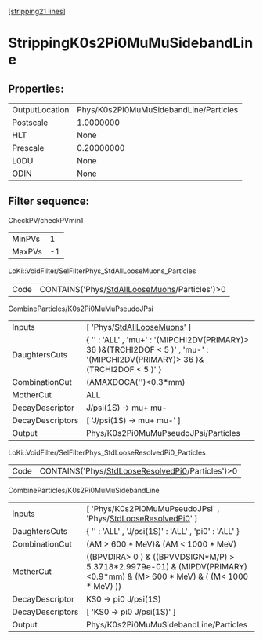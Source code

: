 [[stripping21 lines]](./stripping21-index)

# StrippingK0s2Pi0MuMuSidebandLine

## Properties:

|                |                                        |
|----------------|----------------------------------------|
| OutputLocation | Phys/K0s2Pi0MuMuSidebandLine/Particles |
| Postscale      | 1.0000000                              |
| HLT            | None                                   |
| Prescale       | 0.20000000                             |
| L0DU           | None                                   |
| ODIN           | None                                   |

## Filter sequence:

CheckPV/checkPVmin1

|        |     |
|--------|-----|
| MinPVs | 1   |
| MaxPVs | -1  |

LoKi::VoidFilter/SelFilterPhys_StdAllLooseMuons_Particles

|      |                                                                                                  |
|------|--------------------------------------------------------------------------------------------------|
| Code | CONTAINS('Phys/[StdAllLooseMuons](./stripping21-commonparticles-stdallloosemuons)/Particles')\>0 |

CombineParticles/K0s2Pi0MuMuPseudoJPsi

|                  |                                                                                                                                  |
|------------------|----------------------------------------------------------------------------------------------------------------------------------|
| Inputs           | [ 'Phys/[StdAllLooseMuons](./stripping21-commonparticles-stdallloosemuons)' ]                                                  |
| DaughtersCuts    | { '' : 'ALL' , 'mu+' : '(MIPCHI2DV(PRIMARY)\> 36 )&(TRCHI2DOF \< 5 )' , 'mu-' : '(MIPCHI2DV(PRIMARY)\> 36 )&(TRCHI2DOF \< 5 )' } |
| CombinationCut   | (AMAXDOCA('')\<0.3\*mm)                                                                                                          |
| MotherCut        | ALL                                                                                                                              |
| DecayDescriptor  | J/psi(1S) -\> mu+ mu-                                                                                                            |
| DecayDescriptors | [ 'J/psi(1S) -\> mu+ mu-' ]                                                                                                    |
| Output           | Phys/K0s2Pi0MuMuPseudoJPsi/Particles                                                                                             |

LoKi::VoidFilter/SelFilterPhys_StdLooseResolvedPi0_Particles

|      |                                                                                                        |
|------|--------------------------------------------------------------------------------------------------------|
| Code | CONTAINS('Phys/[StdLooseResolvedPi0](./stripping21-commonparticles-stdlooseresolvedpi0)/Particles')\>0 |

CombineParticles/K0s2Pi0MuMuSidebandLine

|                  |                                                                                                                                    |
|------------------|------------------------------------------------------------------------------------------------------------------------------------|
| Inputs           | [ 'Phys/K0s2Pi0MuMuPseudoJPsi' , 'Phys/[StdLooseResolvedPi0](./stripping21-commonparticles-stdlooseresolvedpi0)' ]               |
| DaughtersCuts    | { '' : 'ALL' , 'J/psi(1S)' : 'ALL' , 'pi0' : 'ALL' }                                                                               |
| CombinationCut   | (AM \> 600 \* MeV)& (AM \< 1000 \* MeV)                                                                                            |
| MotherCut        | ((BPVDIRA\> 0 ) & ((BPVVDSIGN\*M/P) \> 5.3718\*2.9979e-01) & (MIPDV(PRIMARY)\<0.9\*mm) & (M\> 600 \* MeV) & ( (M\< 1000 \* MeV) )) |
| DecayDescriptor  | KS0 -\> pi0 J/psi(1S)                                                                                                              |
| DecayDescriptors | [ 'KS0 -\> pi0 J/psi(1S)' ]                                                                                                      |
| Output           | Phys/K0s2Pi0MuMuSidebandLine/Particles                                                                                             |
